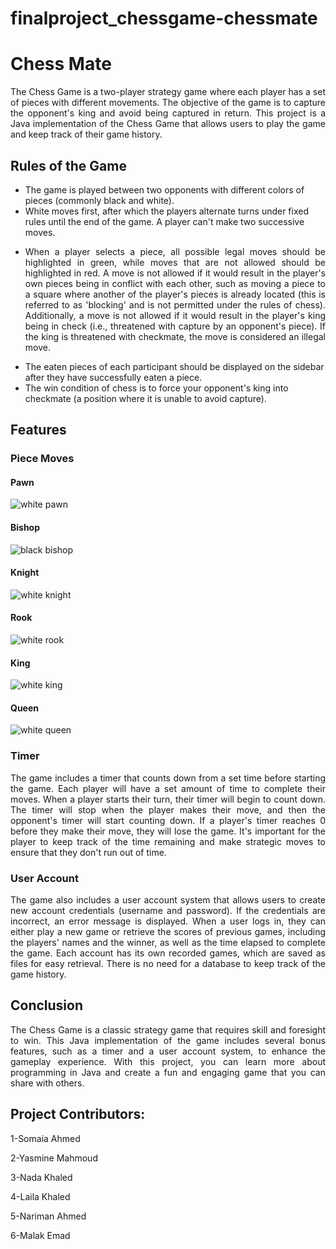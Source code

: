 # finalproject_chessgame-chessmate
# Chess Mate

<p align="justify"> The Chess Game is a two-player strategy game where each player has a set of pieces with different movements. The objective of the game is to capture the opponent's king and avoid being captured in return. This project is a Java implementation of the Chess Game that allows users to play the game and keep track of their game history. </p>

## Rules of the Game

* The game is played between two opponents with different colors of pieces (commonly black and white).
* White moves first, after which the players alternate turns under fixed rules until the end of the game. A player can't make two successive moves.
* <p align="justify"> When a player selects a piece, all possible legal moves should be highlighted in green, while moves that are not allowed should be highlighted in red. A move is not allowed if it would result in the player's own pieces being in conflict with each other, such as moving a piece to a square where another of the player's pieces is already located (this is referred to as 'blocking' and is not permitted under the rules of chess). Additionally, a move is not allowed if it would result in the player's king being in check (i.e., threatened with capture by an opponent's piece). If the king is threatened with checkmate, the move is considered an illegal move. </p>
* The eaten pieces of each participant should be displayed on the sidebar after they have successfully eaten a piece.
* The win condition of chess is to force your opponent's king into checkmate (a position where it is unable to avoid capture).

## Features

### Piece Moves

#### Pawn
![white pawn](https://github.com/sbme-tutorials/finalproject_chessgame-chessmate/assets/52898207/bb889654-a27e-450d-9c37-3de78af7fa6e)

#### Bishop
![black bishop](https://github.com/sbme-tutorials/finalproject_chessgame-chessmate/assets/52898207/98b28383-af33-40f6-a18a-91cba3a304c7)

#### Knight
![white knight](https://github.com/sbme-tutorials/finalproject_chessgame-chessmate/assets/52898207/c163ec41-0878-40f0-9c0f-3fff7ef1a7ff)

#### Rook
![white rook](https://github.com/sbme-tutorials/finalproject_chessgame-chessmate/assets/52898207/dade6f4b-4566-41f9-8329-fda5035a3258)

#### King
![white king](https://github.com/sbme-tutorials/finalproject_chessgame-chessmate/assets/52898207/b1ca78d8-59e3-4803-b5ba-60d8740935a3)

#### Queen
![white queen](https://github.com/sbme-tutorials/finalproject_chessgame-chessmate/assets/52898207/bef93be7-f8e1-49d2-871d-3dbff382ed42)



### Timer

<p align="justify"> The game includes a timer that counts down from a set time before starting the game. Each player will have a set amount of time to complete their moves. When a player starts their turn, their timer will begin to count down. The timer will stop when the player makes their move, and then the opponent's timer will start counting down. If a player's timer reaches 0 before they make their move, they will lose the game. It's important for the player to keep track of the time remaining and make strategic moves to ensure that they don't run out of time. </p>

### User Account

<p align="justify"> The game also includes a user account system that allows users to create new account credentials (username and password). If the credentials are incorrect, an error message is displayed. When a user logs in, they can either play a new game or retrieve the scores of previous games, including the players' names and the winner, as well as the time elapsed to complete the game. Each account has its own recorded games, which are saved as files for easy retrieval. There is no need for a database to keep track of the game history. </p>

## Conclusion

<p align="justify"> The Chess Game is a classic strategy game that requires skill and foresight to win. This Java implementation of the game includes several bonus features, such as a timer and a user account system, to enhance the gameplay experience. With this project, you can learn more about programming in Java and create a fun and engaging game that you can share with others. </p>


## Project Contributors:
1-Somaia Ahmed

2-Yasmine Mahmoud

3-Nada Khaled

4-Laila Khaled

5-Nariman Ahmed

6-Malak Emad

